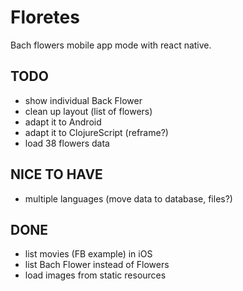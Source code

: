 # Floretes
Bach flowers mobile app mode with react native.

## TODO
- show individual Back Flower
- clean up layout (list of flowers)
- adapt it to Android
- adapt it to ClojureScript (reframe?)
- load 38 flowers data

## NICE TO HAVE
- multiple languages (move data to database, files?)



## DONE
- list movies (FB example) in iOS
- list Bach Flower instead of Flowers
- load images from static resources

